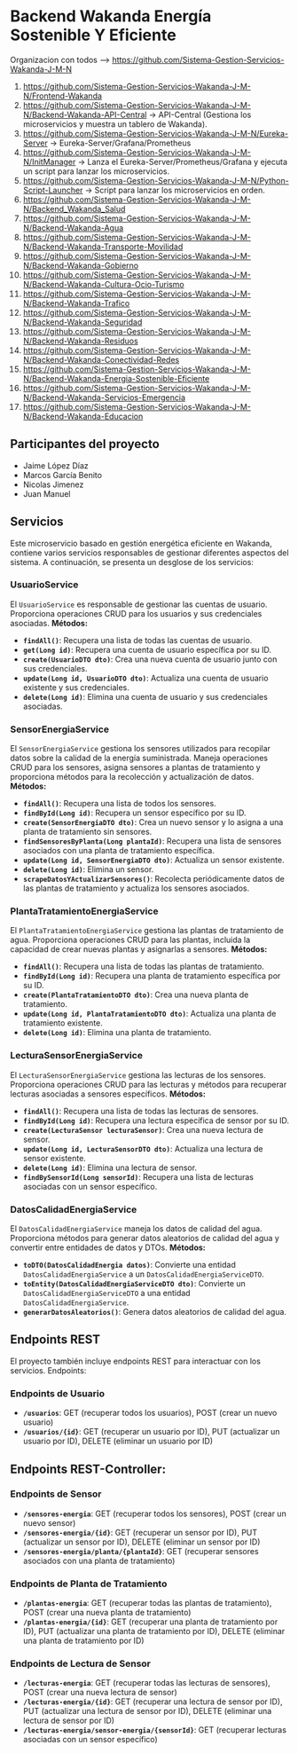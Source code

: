 # Backend Wakanda Energía Sostenible Y Eficiente

Organizacion con todos --> https://github.com/Sistema-Gestion-Servicios-Wakanda-J-M-N 

1. https://github.com/Sistema-Gestion-Servicios-Wakanda-J-M-N/Frontend-Wakanda
2. https://github.com/Sistema-Gestion-Servicios-Wakanda-J-M-N/Backend-Wakanda-API-Central   -> API-Central (Gestiona los microservicios y muestra un tablero de Wakanda).
3. https://github.com/Sistema-Gestion-Servicios-Wakanda-J-M-N/Eureka-Server   -> Eureka-Server/Grafana/Prometheus
4. https://github.com/Sistema-Gestion-Servicios-Wakanda-J-M-N/InitManager   -> Lanza el Eureka-Server/Prometheus/Grafana y ejecuta un script para lanzar los microservicios.
5. https://github.com/Sistema-Gestion-Servicios-Wakanda-J-M-N/Python-Script-Launcher   -> Script para lanzar los microservicios en orden.
6. https://github.com/Sistema-Gestion-Servicios-Wakanda-J-M-N/Backend_Wakanda_Salud
7. https://github.com/Sistema-Gestion-Servicios-Wakanda-J-M-N/Backend-Wakanda-Agua
8. https://github.com/Sistema-Gestion-Servicios-Wakanda-J-M-N/Backend-Wakanda-Transporte-Movilidad
9. https://github.com/Sistema-Gestion-Servicios-Wakanda-J-M-N/Backend-Wakanda-Gobierno
10. https://github.com/Sistema-Gestion-Servicios-Wakanda-J-M-N/Backend-Wakanda-Cultura-Ocio-Turismo
11. https://github.com/Sistema-Gestion-Servicios-Wakanda-J-M-N/Backend-Wakanda-Trafico
12. https://github.com/Sistema-Gestion-Servicios-Wakanda-J-M-N/Backend-Wakanda-Seguridad
13. https://github.com/Sistema-Gestion-Servicios-Wakanda-J-M-N/Backend-Wakanda-Residuos
14. https://github.com/Sistema-Gestion-Servicios-Wakanda-J-M-N/Backend-Wakanda-Conectividad-Redes
15. https://github.com/Sistema-Gestion-Servicios-Wakanda-J-M-N/Backend-Wakanda-Energia-Sostenible-Eficiente
16. https://github.com/Sistema-Gestion-Servicios-Wakanda-J-M-N/Backend-Wakanda-Servicios-Emergencia
17. https://github.com/Sistema-Gestion-Servicios-Wakanda-J-M-N/Backend-Wakanda-Educacion

## Participantes del proyecto

- Jaime López Díaz
- Marcos García Benito
- Nicolas Jimenez
- Juan Manuel

## Servicios
Este microservicio basado en gestión energética eficiente en Wakanda, contiene varios servicios responsables de gestionar diferentes aspectos del sistema. A continuación, se presenta un desglose de los servicios:

### UsuarioService
El `UsuarioService` es responsable de gestionar las cuentas de usuario. Proporciona operaciones CRUD para los usuarios y sus credenciales asociadas.
**Métodos:**
- **`findAll()`**: Recupera una lista de todas las cuentas de usuario.
- **`get(Long id)`**: Recupera una cuenta de usuario específica por su ID.
- **`create(UsuarioDTO dto)`**: Crea una nueva cuenta de usuario junto con sus credenciales.
- **`update(Long id, UsuarioDTO dto)`**: Actualiza una cuenta de usuario existente y sus credenciales.
- **`delete(Long id)`**: Elimina una cuenta de usuario y sus credenciales asociadas.
  
### SensorEnergiaService
El `SensorEnergiaService` gestiona los sensores utilizados para recopilar datos sobre la calidad de la energía suministrada. Maneja operaciones CRUD para los sensores, asigna sensores a plantas de tratamiento y proporciona métodos para la recolección y actualización de datos.
**Métodos:**
- **`findAll()`**: Recupera una lista de todos los sensores.
- **`findById(Long id)`**: Recupera un sensor específico por su ID.
- **`create(SensorEnergiaDTO dto)`**: Crea un nuevo sensor y lo asigna a una planta de tratamiento sin sensores.
- **`findSensoresByPlanta(Long plantaId)`**: Recupera una lista de sensores asociados con una planta de tratamiento específica.
- **`update(Long id, SensorEnergiaDTO dto)`**: Actualiza un sensor existente.
- **`delete(Long id)`**: Elimina un sensor.
- **`scrapeDatosYActualizarSensores()`**: Recolecta periódicamente datos de las plantas de tratamiento y actualiza los sensores asociados.
  
### PlantaTratamientoEnergiaService
El `PlantaTratamientoEnergiaService` gestiona las plantas de tratamiento de agua. Proporciona operaciones CRUD para las plantas, incluida la capacidad de crear nuevas plantas y asignarlas a sensores.
**Métodos:**
- **`findAll()`**: Recupera una lista de todas las plantas de tratamiento.
- **`findById(Long id)`**: Recupera una planta de tratamiento específica por su ID.
- **`create(PlantaTratamientoDTO dto)`**: Crea una nueva planta de tratamiento.
- **`update(Long id, PlantaTratamientoDTO dto)`**: Actualiza una planta de tratamiento existente.
- **`delete(Long id)`**: Elimina una planta de tratamiento.
  
### LecturaSensorEnergiaService
El `LecturaSensorEnergiaService` gestiona las lecturas de los sensores. Proporciona operaciones CRUD para las lecturas y métodos para recuperar lecturas asociadas a sensores específicos.
**Métodos:**
- **`findAll()`**: Recupera una lista de todas las lecturas de sensores.
- **`findById(Long id)`**: Recupera una lectura específica de sensor por su ID.
- **`create(LecturaSensor lecturaSensor)`**: Crea una nueva lectura de sensor.
- **`update(Long id, LecturaSensorDTO dto)`**: Actualiza una lectura de sensor existente.
- **`delete(Long id)`**: Elimina una lectura de sensor.
- **`findBySensorId(Long sensorId)`**: Recupera una lista de lecturas asociadas con un sensor específico.
  
### DatosCalidadEnergiaService
El `DatosCalidadEnergiaService` maneja los datos de calidad del agua. Proporciona métodos para generar datos aleatorios de calidad del agua y convertir entre entidades de datos y DTOs.
**Métodos:**
- **`toDTO(DatosCalidadEnergia datos)`**: Convierte una entidad `DatosCalidadEnergiaService` a un `DatosCalidadEnergiaServiceDTO`.
- **`toEntity(DatosCalidadEnergiaServiceDTO dto)`**: Convierte un `DatosCalidadEnergiaServiceDTO` a una entidad `DatosCalidadEnergiaService`.
- **`generarDatosAleatorios()`**: Genera datos aleatorios de calidad del agua.

## Endpoints REST
El proyecto también incluye endpoints REST para interactuar con los servicios. Endpoints:

### Endpoints de Usuario
- **`/usuarios`**: GET (recuperar todos los usuarios), POST (crear un nuevo usuario)
- **`/usuarios/{id}`**: GET (recuperar un usuario por ID), PUT (actualizar un usuario por ID), DELETE (eliminar un usuario por ID)

## Endpoints REST-Controller:
  
### Endpoints de Sensor
- **`/sensores-energia`**: GET (recuperar todos los sensores), POST (crear un nuevo sensor)
- **`/sensores-energia/{id}`**: GET (recuperar un sensor por ID), PUT (actualizar un sensor por ID), DELETE (eliminar un sensor por ID)
- **`/sensores-energia/planta/{plantaId}`**: GET (recuperar sensores asociados con una planta de tratamiento)
  
### Endpoints de Planta de Tratamiento
- **`/plantas-energia`**: GET (recuperar todas las plantas de tratamiento), POST (crear una nueva planta de tratamiento)
- **`/plantas-energia/{id}`**: GET (recuperar una planta de tratamiento por ID), PUT (actualizar una planta de tratamiento por ID), DELETE (eliminar una planta de tratamiento por ID)
  
### Endpoints de Lectura de Sensor
- **`/lecturas-energia`**: GET (recuperar todas las lecturas de sensores), POST (crear una nueva lectura de sensor)
- **`/lecturas-energia/{id}`**: GET (recuperar una lectura de sensor por ID), PUT (actualizar una lectura de sensor por ID), DELETE (eliminar una lectura de sensor por ID)
- **`/lecturas-energia/sensor-energia/{sensorId}`**: GET (recuperar lecturas asociadas con un sensor específico)
